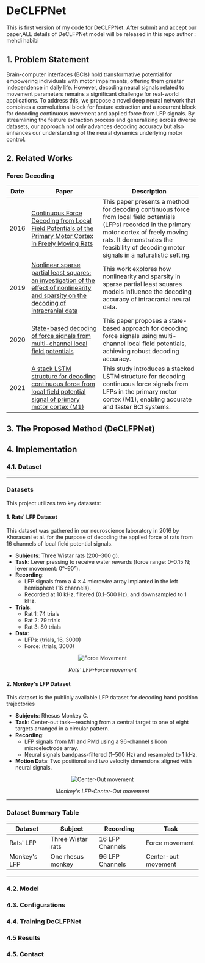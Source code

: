 # DeCLFPNet 
This is first version of my code for DeCLFPNet.
After submit and accept our paper,ALL details of DeCLFPNet model will be released in this repo 
author : mehdi habibi 


## 1. Problem Statement
Brain-computer interfaces (BCIs) hold transformative potential for empowering individuals with motor impairments, offering them greater independence in daily life. However, decoding neural signals related to movement parameters remains a significant challenge for real-world applications. To address this, we propose a novel deep neural network that combines a convolutional block for feature extraction and a recurrent block for decoding continuous movement and applied force from LFP signals. By streamlining the feature extraction process and generalizing across diverse datasets, our approach not only advances decoding accuracy but also enhances our understanding of the neural dynamics underlying motor control.

## 2. Related Works
### Force Decoding
| Date | Paper | Description |
|------|-------|-------------|
| 2016 | [Continuous Force Decoding from Local Field Potentials of the Primary Motor Cortex in Freely Moving Rats](https://www.nature.com/articles/srep35238) | This paper presents a method for decoding continuous force from local field potentials (LFPs) recorded in the primary motor cortex of freely moving rats. It demonstrates the feasibility of decoding motor signals in a naturalistic setting. |
| 2019 | [Nonlinear sparse partial least squares: an investigation of the effect of nonlinearity and sparsity on the decoding of intracranial data](https://iopscience.iop.org/article/10.1088/1741-2552/ab5d47) | This work explores how nonlinearity and sparsity in sparse partial least squares models influence the decoding accuracy of intracranial neural data. |
| 2020 | [State-based decoding of force signals from multi-channel local field potentials](https://ieeexplore.ieee.org/abstract/document/9177005) | This paper proposes a state-based approach for decoding force signals using multi-channel local field potentials, achieving robust decoding accuracy. |
| 2021 | [A stack LSTM structure for decoding continuous force from local field potential signal of primary motor cortex (M1)](https://bmcbioinformatics.biomedcentral.com/articles/10.1186/s12859-020-03953-0#:~:text=The%20proposed%20stack%20LSTM%20structure,accurate%20and%20faster%20BCI%20systems.) | This study introduces a stacked LSTM structure for decoding continuous force signals from LFPs in the primary motor cortex (M1), enabling accurate and faster BCI systems. |


## 3. The Proposed Method (DeCLFPNet)
   
## 4. Implementation
   
### 4.1. Dataset
---

### Datasets

This project utilizes two key datasets:  

#### 1. Rats' LFP Dataset  
This dataset was gathered in our neuroscience laboratory in 2016 by Khorasani et al. for the purpose of decoding the applied force of rats from 16 channels of local field potential signals.
- **Subjects**: Three Wistar rats (200–300 g).  
- **Task**: Lever pressing to receive water rewards (force range: 0–0.15 N; lever movement: 0°–90°).  
- **Recording**:  
  - LFP signals from a 4 × 4 microwire array implanted in the left hemisphere (16 channels).  
  - Recorded at 10 kHz, filtered (0.1–500 Hz), and downsampled to 1 kHz.  
- **Trials**:  
  - Rat 1: 74 trials  
  - Rat 2: 79 trials  
  - Rat 3: 80 trials  
- **Data**:  
  - LFPs: (trials, 16, 3000)  
  - Force: (trials, 3000)
 
<p align="center">
  <img src="https://github.com/user-attachments/assets/f66eb7d4-2447-4148-9e35-c6ad0d66c812" alt="Force Movement">
</p>
<p align="center"><i>Rats' LFP-Force movement</i></p>

#### 2. Monkey's LFP Dataset  
This dataset is the publicly available LFP dataset for decoding hand position
trajectories
- **Subjects**: Rhesus Monkey C.  
- **Task**: Center-out task—reaching from a central target to one of eight targets arranged in a circular pattern.  
- **Recording**:  
  - LFP signals from M1 and PMd using a 96-channel silicon microelectrode array.  
  - Neural signals bandpass-filtered (1–500 Hz) and resampled to 1 kHz.  
- **Motion Data**: Two positional and two velocity dimensions aligned with neural signals.
<p align="center">
  <img src="https://github.com/user-attachments/assets/541fd9ba-100a-41e0-9933-a7e4dfb08a1c" alt="Center-Out movement">
</p>
<p align="center"><i>Monkey's LFP-Center-Out movement</i></p>


---

### Dataset Summary Table  

| **Dataset**   | **Subject**         | **Recording**        | **Task**                |  
|---------------|---------------------|----------------------|-------------------------|  
| Rats' LFP     | Three Wistar rats   | 16 LFP Channels      | Force movement          |  
| Monkey's LFP  | One rhesus monkey   | 96 LFP Channels      | Center-out movement     |  

---


### 4.2. Model
### 4.3. Configurations
### 4.4. Training DeCLFPNet
### 4.5  Results
### 4.5. Contact
   

